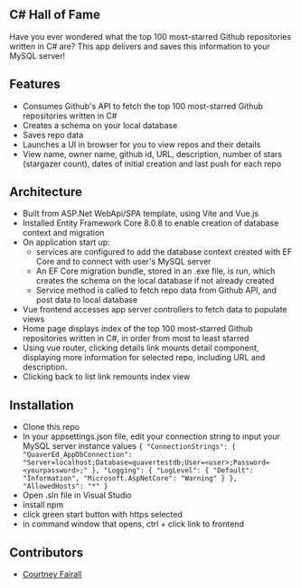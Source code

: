 ## C# Hall of Fame

Have you ever wondered what the top 100 most-starred Github repositories written in C# are? This app delivers and saves this information to your MySQL server!
  
## Features
- Consumes Github's API to fetch the top 100 most-starred Github repositories written in C#
- Creates a schema on your local database
- Saves repo data
- Launches a UI in browser for you to view repos and their details
- View name, owner name, github id, URL, description, number of stars (stargazer count), dates of initial creation and last push for each repo

## Architecture
- Built from ASP.Net WebApi/SPA template, using Vite and Vue.js
- Installed Entity Framework Core 8.0.8 to enable creation of database context and migration
- On application start up:
    - services are configured to add the database context created with EF Core and to connect with user's MySQL server
    - An EF Core migration bundle, stored in an .exe file, is run, which creates the schema on the local database if         not already created
    - Service method is called to fetch repo data from Github API, and post data to local database
- Vue frontend accesses app server controllers to fetch data to populate views
- Home page displays index of the top 100 most-starred Github repositories written in C#, in order from most to least starred
- Using vue router, clicking details link mounts detail component, displaying more information for selected repo, including URL and description.
- Clicking back to list link remounts index view

## Installation
- Clone this repo
- In your appsettings.json file, edit your connection string to input your MySQL server instance values
  `` {
  "ConnectionStrings": {
    "QuaverEd_AppDbConnection": "Server=localhost;Database=quavertestdb;User=<user>;Password=<yourpassword>;"
  },
  "Logging": {
    "LogLevel": {
      "Default": "Information",
      "Microsoft.AspNetCore": "Warning"
    }
  },
  "AllowedHosts": "*"
} ``
- Open .sln file in Visual Studio
- install npm
- click green start button with https selected
- in command window that opens, ctrl + click link to frontend

## Contributors
- [Courtney Fairall](https://github.com/cnfairall)
